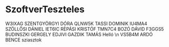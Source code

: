 # SzoftverTeszteles



W3IXAG SZENTGYÖRGYI DÓRA
QLNW5K TASSI DOMINIK
IU4MA4 SZÖLLŐSI DÁNIEL
IET6IC RÈPÁSI KRISTÓF
TMN7C4 BOZÓ DÁVID
F3GGS5 BUDINSZKI GERGELY
EDJIVI GAZDIK TAMÁS  Helló \n
VS5B4M ARDÓ BENCE sziasztok
